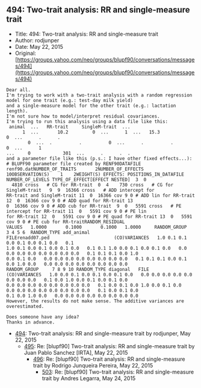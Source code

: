 ## 494: Two-trait analysis: RR and single-measure trait

- Title: 494: Two-trait analysis: RR and single-measure trait
- Author: rodjunper
- Date: May 22, 2015
- Original: [https://groups.yahoo.com/neo/groups/blupf90/conversations/messages/494](https://groups.yahoo.com/neo/groups/blupf90/conversations/messages/494)

```
Dear all.
I'm trying to work with a two-trait analysis with a random regression model for one trait (e.g.: test-day milk yield)
and a single-measure model for the other trait (e.g.: lactation length).
I'm not sure how to model/interpret residual covariances.
I'm trying to run this analysis using a data file like this:
 animal  ...   RR-trait     SingleM-trait  ...
      1  ...	   10.2 		0  ...	    1  ...	 15.3		      0  ...	  .		 .     
	    0  ...	.	       .		  0  ...      . 	     .			0  ...	    1 
...	    0		     301  ...	   .	  .	 .
and a parameter file like this (p.s.: I have other fixed effects...):
# BLUPF90 parameter file created by RENF90DATAFILE renf90.datNUMBER_OF_TRAITS		2NUMBER_OF_EFFECTS	    
10OBSERVATION(S)    1	 2WEIGHT(S) EFFECTS: POSITIONS_IN_DATAFILE NUMBER_OF_LEVELS TYPE_OF_EFFECT[EFFECT NESTED]  3  0
  4810 cross   # CG for RR-trait  0  4	  730 cross   # CG for SingleM-trait   9  9  16366 cross   # ADD intercept for
RR-trait and SingleM-trait 11  0  16366 cov 9 0 # ADD lin for RR-trait 12  0  16366 cov 9 0 # ADD quad for RR-trait 13 
0  16366 cov 9 0 # ADD cub for RR-trait  9  0	5591 cross   # PE intercept for RR-trait 11  0	 5591 cov 9 0 # PE lin
for RR-trait 12  0   5591 cov 9 0 # PE quad for RR-trait 13  0	 5591 cov 9 0 # PE cub for RR-traitRANDOM_RESIDUAL
VALUES	 1.0000       0.1000	   0.1000	1.0000	   RANDOM_GROUP    3 4 5 6  RANDOM_TYPE add_animal
FILErenadd07.ped						(CO)VARIANCES	1.0 0.1 0.1 0.0 0.1 0.0 0.1 0.0   0.1
1.0 0.1 0.0 0.1 0.0 0.1 0.0   0.1 0.1 1.0 0.0 0.1 0.0 0.1 0.0	0.0 0.0 0.0 0.0 0.0 0.0 0.0 0.0   0.1 0.1 0.1 0.0 1.0
0.0 0.1 0.0   0.0 0.0 0.0 0.0 0.0 0.0 0.0 0.0	0.1 0.1 0.1 0.0 0.1 0.0 1.0 0.0   0.0 0.0 0.0 0.0 0.0 0.0 0.0 0.0   
RANDOM_GROUP	 7 8 9 10 RANDOM_TYPE diagonal	 FILE								
(CO)VARIANCES	1.0 0.0 0.1 0.0 0.1 0.0 0.1 0.0   0.0 0.0 0.0 0.0 0.0 0.0 0.0 0.0   0.1 0.0 1.0 0.0 0.1 0.0 0.1 0.0  
0.0 0.0 0.0 0.0 0.0 0.0 0.0 0.0   0.1 0.0 0.1 0.0 1.0 0.0 0.1 0.0   0.0 0.0 0.0 0.0 0.0 0.0 0.0 0.0   0.1 0.0 0.1 0.0
0.1 0.0 1.0 0.0   0.0 0.0 0.0 0.0 0.0 0.0 0.0 0.0
However, the results do not make sense. The additive variances are overestimated.

Does someone have any idea?
Thanks in advance.
```

- [494](0494.md): Two-trait analysis: RR and single-measure trait by rodjunper, May 22, 2015
    - [495](0495.md): Re: [blupf90] Two-trait analysis: RR and single-measure trait by Juan Pablo Sanchez [IRTA], May 22, 2015
        - [496](0496.md): Re: [blupf90] Two-trait analysis: RR and single-measure trait by Rodrigo Junqueira Pereira, May 22, 2015
            - [503](0503.md): Re: [blupf90] Two-trait analysis: RR and single-measure trait by Andres Legarra, May 24, 2015
